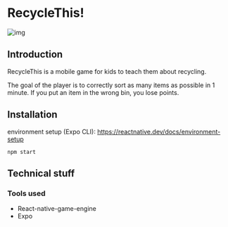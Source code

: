 # RecycleThis!
![img](https://thumbs.dreamstime.com/b/people-waste-recycling-people-waste-recycling-man-woman-holding-recyclables-advertising-poster-concept-hand-159235152.jpg)
## Introduction
RecycleThis is a mobile game for kids to teach them about recycling.

The goal of the player is to correctly sort as many items as possible in 1 minute. If you put an item in the wrong bin, you lose points. 

## Installation

environment setup (Expo CLI): https://reactnative.dev/docs/environment-setup

```npm start ```

## Technical stuff

### Tools used
- React-native-game-engine
- Expo
